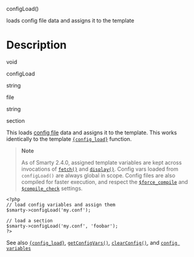configLoad()

loads config file data and assigns it to the template

Description
===========

void

configLoad

string

file

string

section

This loads [config file](#config.files) data and assigns it to the
template. This works identically to the template
[`{config_load}`](#language.function.config.load) function.

> **Note**
>
> As of Smarty 2.4.0, assigned template variables are kept across
> invocations of [`fetch()`](#api.fetch) and
> [`display()`](#api.display). Config vars loaded from `configLoad()`
> are always global in scope. Config files are also compiled for faster
> execution, and respect the [`$force_compile`](#variable.force.compile)
> and [`$compile_check`](#variable.compile.check) settings.


    <?php
    // load config variables and assign them
    $smarty->configLoad('my.conf');

    // load a section
    $smarty->configLoad('my.conf', 'foobar');
    ?>

       

See also [`{config_load}`](#language.function.config.load),
[`getConfigVars()`](#api.get.config.vars),
[`clearConfig()`](#api.clear.config), and
[`config variables`](#language.config.variables)
